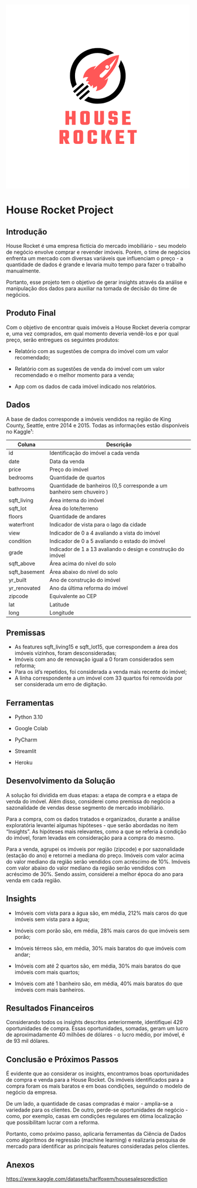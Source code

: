 ![img1](https://github.com/renato-evangelista/house-rocket/blob/main/img1.png?raw=true)


# House Rocket Project

## Introdução

House Rocket é uma empresa fictícia do mercado imobiliário - seu modelo de negócio envolve comprar e revender imóveis. Porém, o time de negócios enfrenta um mercado com diversas variáveis que influenciam o preço - a quantidade de dados é grande e levaria muito tempo para fazer o trabalho manualmente.

Portanto, esse projeto tem o objetivo de gerar insights através da análise e manipulação dos dados para auxiliar na tomada de decisão do time de negócios.

## Produto Final

Com o objetivo de encontrar quais imóveis a House Rocket deveria comprar e, uma vez comprados, em qual momento deveria vendê-los e por qual preço, serão entregues os seguintes produtos:

* Relatório com as sugestões de compra do imóvel com um valor recomendado;

* Relatório com as sugestões de venda do imóvel com um valor recomendado e o melhor momento para a venda;

* App com os dados de cada imóvel indicado nos relatórios.

## Dados

A base de dados corresponde a imóveis vendidos na região de King County, Seattle, entre 2014 e 2015. Todas as informações estão disponíveis no Kaggle¹:

| Coluna        | Descrição                                                             |
|---------------|-----------------------------------------------------------------------|
| id            | Identificação do imóvel a cada venda                                  |
| date          | Data da venda                                                         |
| price         | Preço do imóvel                                                       |
| bedrooms      | Quantidade de quartos                                                 |
| bathrooms     | Quantidade de banheiros (0,5 corresponde a um banheiro sem chuveiro ) |
| sqft_living   | Área interna do imóvel                                                |
| sqft_lot      | Área do lote/terreno                                                  |
| floors        | Quantidade de andares                                                 |
| waterfront    | Indicador de vista para o lago da cidade                              |
| view          | Indicador de 0 a 4 avaliando a vista do imóvel                        |
| condition     | Indicador de 0 a 5 avaliando o estado do imóvel                       |
| grade         | Indicador de 1 a 13 avaliando o design e construção do imóvel         |
| sqft_above    | Área acima do nível do solo                                           |
| sqft_basement | Área abaixo do nível do solo                                          |
| yr_built      | Ano de construção do imóvel                                           |
| yr_renovated  | Ano da última reforma do imóvel                                       |
| zipcode       | Equivalente ao CEP                                                    |
| lat           | Latitude                                                              |
| long          | Longitude                                                             |

## Premissas

* As features sqft_living15 e sqft_lot15, que correspondem a área dos imóveis vizinhos, foram desconsideradas;
* Imóveis com ano de renovação igual a 0 foram considerados sem reforma;
* Para os id’s repetidos, foi considerada a venda mais recente do imóvel;
* A linha correspondente a um imóvel com 33 quartos foi removida por ser considerada um erro de digitação.

## Ferramentas

* Python 3.10

* Google Colab

* PyCharm

* Streamlit

* Heroku

## Desenvolvimento da Solução

A solução foi dividida em duas etapas: a etapa de compra e a etapa de venda do imóvel. Além disso, considerei como premissa do negócio a sazonalidade de vendas desse segmento de mercado imobiliário.

Para a compra, com os dados tratados e organizados, durante a análise exploratória levantei algumas hipóteses - que serão abordadas no item “Insights”. As hipóteses mais relevantes, como a que se referia à condição do imóvel, foram levadas em consideração para a compra do mesmo.

Para a venda, agrupei os imóveis por região (zipcode) e por sazonalidade (estação do ano) e retornei a mediana do preço. Imóveis com valor acima do valor mediano da região serão vendidos com acréscimo de 10%. Imóveis com valor abaixo do valor mediano da região serão vendidos com acréscimo de 30%. Sendo assim, considerei a melhor época do ano para venda em cada região.



## Insights

* Imóveis com vista para a água são, em média, 212% mais caros do que imóveis sem vista para a água;

* Imóveis com porão são, em média, 28% mais caros do que imóveis sem porão;

* Imóveis térreos são, em média, 30% mais baratos do que imóveis com andar;

* Imóveis com até 2 quartos são, em média, 30% mais baratos do que imóveis com mais quartos;

* Imóveis com até 1 banheiro são, em média, 40% mais baratos do que imóveis com mais banheiros.

## Resultados Financeiros

Considerando todos os insights descritos anteriormente, identifiquei 429 oportunidades de compra. Essas oportunidades, somadas, geram um lucro de aproximadamente 40 milhões de dólares - o lucro médio, por imóvel, é de 93 mil dólares.

## Conclusão e Próximos Passos

É evidente que ao considerar os insights, encontramos boas oportunidades de compra e venda para a House Rocket. Os imóveis identificados para a compra foram os mais baratos e em boas condições, seguindo o modelo de negócio da empresa.

De um lado, a quantidade de casas compradas é maior - amplia-se a variedade para os clientes. De outro, perde-se oportunidades de negócio - como, por exemplo, casas em condições regulares em ótima localização que possibilitam lucrar com a reforma.

Portanto, como próximo passo, aplicaria ferramentas da Ciência de Dados como algoritmos de regressão (machine learning) e realizaria pesquisa de mercado para identificar as principais features consideradas pelos clientes.

## Anexos

https://www.kaggle.com/datasets/harlfoxem/housesalesprediction
